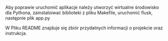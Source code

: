 Aby poprawie uruchomić aplikacje należy utworzyć wirtualne środowisko dla Pythona, zainstaloiwać biblioteki z pliku Makefile, uruchomić flusk, następnie plik app.py

W Pliku README znajduje się zbiór przydatnych informacji o projekcie oraz instrukcja.
